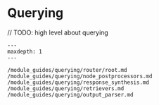 # Querying

// TODO: high level about querying

```{toctree}
---
maxdepth: 1
---

/module_guides/querying/router/root.md
/module_guides/querying/node_postprocessors.md
/module_guides/querying/response_synthesis.md
/module_guides/querying/retrievers.md
/module_guides/querying/output_parser.md
```
